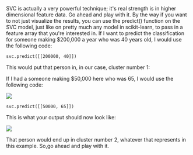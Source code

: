
SVC is actually a very powerful technique; it's real strength is in higher dimensional feature data. Go ahead and play with it. By the way if you want to not just visualize the results, you can use the predict() function on the SVC model, just like on pretty much any model in scikit-learn, to pass in a feature array that you're interested in. If I want to predict the classification for someone making $200,000 a year who was 40 years old, I would use the following code:

```
svc.predict([[200000, 40]])
```

This would put that person in, in our case, cluster number 1:

If I had a someone making $50,000 here who was 65, I would use the following code:

![](https://github.com/fenago/katacoda-scenarios/raw/master/datascience-machine-learning/datascience-machine-learning-chapter-05-03/steps/9/3.jpg)

```
svc.predict([[50000, 65]])
```

This is what your output should now look like:

![](https://github.com/fenago/katacoda-scenarios/raw/master/datascience-machine-learning/datascience-machine-learning-chapter-05-03/steps/9/4.jpg)


That person would end up in cluster number 2, whatever that represents in this example. So,go ahead and play with it.

